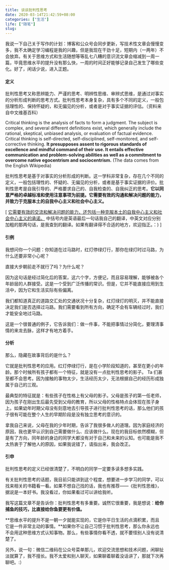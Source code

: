 ```yaml
---
title: 谈谈批判性思考
date: 2020-03-14T21:42:59+08:00
categories: ["生活"]
life: ["随笔"]
slug: 
---
```


我说一下自己关于写作的计划：博客和公众号会同步更新，写技术性文章会慢慢变多，我不太确定学习编程是我的兴趣，但是我现在干劲十足，短期内（一两年）不会放弃。有关于思维方式和生活随想等等乱七八糟的意识流文章会缩减到一周一篇，毕竟思维水平的提升没有那么快，一周的时间正好能够记录自己发生了哪些变化。好了，闲话少说，进入正题。

#### 定义

批判性思考又称思辨能力、严谨的思考、明辨性思维、审辨式思维，是通过对事实的分析形成判断的思考方式。批判性思考本身复杂，具有多个不同的定义，一般包括理性的、保持怀疑的，和无偏见的分析，或者是对于事实证据的评估。（资料来自中文维基百科）

Critical thinking is the analysis of facts to form a judgment. The subject is complex, and several different definitions exist, which generally include the rational, skeptical, unbiased analysis, or evaluation of factual evidence. Critical thinking is self-directed, self-disciplined, self-monitored, and self-corrective thinking. **It presupposes assent to rigorous standards of excellence and mindful command of their use. It entails effective communication and problem-solving abilities as well as a commitment to overcome native egocentrism and sociocentrism.** (The data comes from the English Wikipedia)

批判性思考是基于对事实的分析形成的判断。这一学科非常复杂，存在几个不同的定义，一般包括理性的、怀疑的、无偏见的分析，或者是基于事实证据的评价。批判性思考是自我引导的、严格要求自己的、自我检查的、自我纠正的思考。**它以同意严格的卓越标准和使用注意事项为前提。它需要有效的沟通和解决问题的能力，并致力于克服本土的自我中心主义和社会中心主义。**

[ <u>它需要有效的交流和解决问题的能力，还包括一种克服本土的自我中心主义和社会中心主义的承诺。</u> 中括号内是英语最后一句话我自己的翻译，中英文对应分别加粗的那两句话，是我查到的翻译。如果有翻译得不合适的地方，欢迎指正。：)   ]

#### 引例

我想问你一个问题：你知道在过马路时，红灯停绿灯行，那你在绿灯时过马路，为什么还要非常小心呢？

直接大步朝前走不就行了吗？为什么呢？

因为这句话是经过简化后的答案，这六个字，方便记，而且容易理解，能够被各个年龄层的人群接受。这是一个受到广泛传播的常识。但是，它并不能直接应用到生活中，因为它和生活实际有些偏离。

我们都知道真正的道路交汇处的交通状况十分复杂，红灯绿灯的明灭，并不能直接决定我们是否选择过马路。我们需要看到所有方向，确定不会有车辆经过时，我们才能安全地过马路。

这是一个很普通的例子，它告诉我们：做一件事，不能把事情过分简化，要理清事情的来龙去脉，这样才有地方着手。

#### 分析

那么，隐藏在故事背后的是什么？

它就是批判性思考的应用。红灯停绿灯行，是在小学阶段知道的，甚至在更小的年龄。那个时候所有孩子都有一个特征，就是没有一点批判性思考的影子。 Ta 们甚至都不会思考。因为接触的事物太少，生活经历太少，无法根据自己的经历形成独属于自己的三观。

最典型的特征就是：有些孩子在性格上有父母的影子。父母是孩子的第一任老师，因为孩子在刚出生后最先受到父母的教育，所以父母的性格特点会体现在孩子身上。如果幼年时期父母没有刻意地去引导孩子进行批判性思考的话，那么他们的孩子很有可能在整个人生的早期阶段是没有独立思考的意识的。

拿我自己来说，父母在我的少年时期，告诉了我很多做人的道理。因为家庭经济的原因，我也更早认识到自己需要做什么、应该做什么。现在的我目标依然模糊，但是有了方向，同年龄的身边的同学大都没有对于自己和未来的认知。也可能是我不太热衷于了解他人的原因，如果我说错了，请指出来，我会改正。

#### 引申

批判性思考的定义已经很清楚了，不明白的同学一定要多读多想多实践。

有关批判性思考的话题，我目前只能讲到这个程度，想要进一步学习的同学，可以找来相关的书籍看一看。如果不想自己找的话，我也有推荐——《批判性思维》，据说是一本好书。我没看过，你如果看过可以讲给我听。

我写这篇文章不是告诉你：批判性思考有多重要。诚然它很重要，我是想说：**给你捕鱼的技巧，比直接给你鱼要更有价值。**

**思维水平的提升不是一朝一夕就能实现的，它是你平日生活的点滴积累，而且它是一件非常主动的事情。**如果你不让自己习惯于批判性思考，那么你永远也不会用这种思维方式认知事物。那么，有些事情你看不透，就不要怪别人没有说清楚了。

另外，说一句：微信二维码在公众号菜单那儿，欢迎交流思想和技术问题，闲聊扯淡就算了，我不擅长。我不太爱和别人聊天，如果聊着聊着没话讲了，那就下次再聊吧。:）